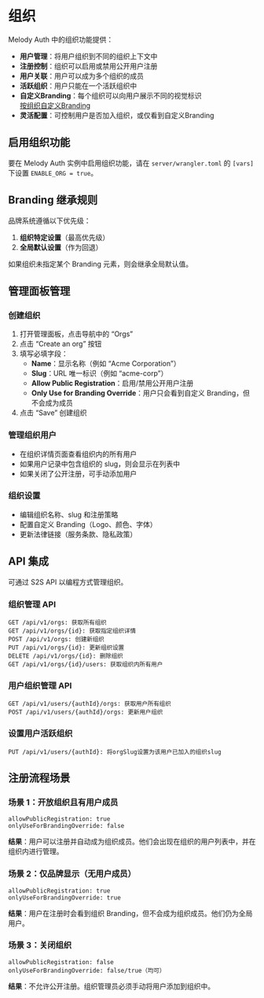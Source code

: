 # 组织

Melody Auth 中的组织功能提供：

- **用户管理**：将用户组织到不同的组织上下文中
- **注册控制**：组织可以启用或禁用公开用户注册
- **用户关联**：用户可以成为多个组织的成员
- **活跃组织**：用户只能在一个活跃组织中
- **自定义Branding**：每个组织可以向用户展示不同的视觉标识  
[按组织自定义Branding](/zh/branding.html#per-organization-branding)
- **灵活配置**：可控制用户是否加入组织，或仅看到自定义Branding

## 启用组织功能

要在 Melody Auth 实例中启用组织功能，请在 `server/wrangler.toml` 的 `[vars]` 下设置 `ENABLE_ORG = true`。  

## Branding 继承规则

品牌系统遵循以下优先级：
1. **组织特定设置**（最高优先级）
2. **全局默认设置**（作为回退）

如果组织未指定某个 Branding 元素，则会继承全局默认值。

## 管理面板管理

### 创建组织

1. 打开管理面板，点击导航中的 “Orgs”
2. 点击 “Create an org” 按钮
3. 填写必填字段：
   - **Name**：显示名称（例如 “Acme Corporation”）
   - **Slug**：URL 唯一标识（例如 “acme-corp”）
   - **Allow Public Registration**：启用/禁用公开用户注册
   - **Only Use for Branding Override**：用户只会看到自定义 Branding，但不会成为成员
4. 点击 “Save” 创建组织

### 管理组织用户

- 在组织详情页面查看组织内的所有用户
- 如果用户记录中包含组织的 slug，则会显示在列表中
- 如果关闭了公开注册，可手动添加用户

### 组织设置

- 编辑组织名称、slug 和注册策略
- 配置自定义 Branding（Logo、颜色、字体）
- 更新法律链接（服务条款、隐私政策）

## API 集成

可通过 S2S API 以编程方式管理组织。

### 组织管理 API

```http
GET /api/v1/orgs: 获取所有组织
GET /api/v1/orgs/{id}: 获取指定组织详情
POST /api/v1/orgs: 创建新组织
PUT /api/v1/orgs/{id}: 更新组织设置
DELETE /api/v1/orgs/{id}: 删除组织
GET /api/v1/orgs/{id}/users: 获取组织内所有用户
```

### 用户组织管理 API
```http
GET /api/v1/users/{authId}/orgs: 获取用户所有组织
POST /api/v1/users/{authId}/orgs: 更新用户组织
```

### 设置用户活跃组织
```http
PUT /api/v1/users/{authId}: 将orgSlug设置为该用户已加入的组织slug
```

## 注册流程场景

### 场景 1：开放组织且有用户成员
```
allowPublicRegistration: true
onlyUseForBrandingOverride: false
```
**结果**：用户可以注册并自动成为组织成员。他们会出现在组织的用户列表中，并在组织内进行管理。

### 场景 2：仅品牌显示（无用户成员）
```
allowPublicRegistration: true
onlyUseForBrandingOverride: true
```
**结果**：用户在注册时会看到组织 Branding，但不会成为组织成员。他们仍为全局用户。

### 场景 3：关闭组织
```
allowPublicRegistration: false
onlyUseForBrandingOverride: false/true（均可）
```
**结果**：不允许公开注册。组织管理员必须手动将用户添加到组织中。
